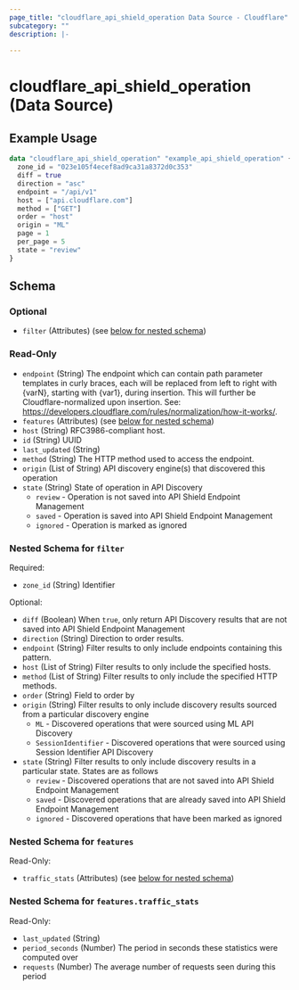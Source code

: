 ```yaml
---
page_title: "cloudflare_api_shield_operation Data Source - Cloudflare"
subcategory: ""
description: |-
  
---
```


# cloudflare_api_shield_operation (Data Source)



## Example Usage

```terraform
data "cloudflare_api_shield_operation" "example_api_shield_operation" {
  zone_id = "023e105f4ecef8ad9ca31a8372d0c353"
  diff = true
  direction = "asc"
  endpoint = "/api/v1"
  host = ["api.cloudflare.com"]
  method = ["GET"]
  order = "host"
  origin = "ML"
  page = 1
  per_page = 5
  state = "review"
}
```

<!-- schema generated by tfplugindocs -->
## Schema

### Optional

- `filter` (Attributes) (see [below for nested schema](#nestedatt--filter))

### Read-Only

- `endpoint` (String) The endpoint which can contain path parameter templates in curly braces, each will be replaced from left to right with {varN}, starting with {var1}, during insertion. This will further be Cloudflare-normalized upon insertion. See: https://developers.cloudflare.com/rules/normalization/how-it-works/.
- `features` (Attributes) (see [below for nested schema](#nestedatt--features))
- `host` (String) RFC3986-compliant host.
- `id` (String) UUID
- `last_updated` (String)
- `method` (String) The HTTP method used to access the endpoint.
- `origin` (List of String) API discovery engine(s) that discovered this operation
- `state` (String) State of operation in API Discovery
  * `review` - Operation is not saved into API Shield Endpoint Management
  * `saved` - Operation is saved into API Shield Endpoint Management
  * `ignored` - Operation is marked as ignored

<a id="nestedatt--filter"></a>
### Nested Schema for `filter`

Required:

- `zone_id` (String) Identifier

Optional:

- `diff` (Boolean) When `true`, only return API Discovery results that are not saved into API Shield Endpoint Management
- `direction` (String) Direction to order results.
- `endpoint` (String) Filter results to only include endpoints containing this pattern.
- `host` (List of String) Filter results to only include the specified hosts.
- `method` (List of String) Filter results to only include the specified HTTP methods.
- `order` (String) Field to order by
- `origin` (String) Filter results to only include discovery results sourced from a particular discovery engine
  * `ML` - Discovered operations that were sourced using ML API Discovery
  * `SessionIdentifier` - Discovered operations that were sourced using Session Identifier API Discovery
- `state` (String) Filter results to only include discovery results in a particular state. States are as follows
  * `review` - Discovered operations that are not saved into API Shield Endpoint Management
  * `saved` - Discovered operations that are already saved into API Shield Endpoint Management
  * `ignored` - Discovered operations that have been marked as ignored


<a id="nestedatt--features"></a>
### Nested Schema for `features`

Read-Only:

- `traffic_stats` (Attributes) (see [below for nested schema](#nestedatt--features--traffic_stats))

<a id="nestedatt--features--traffic_stats"></a>
### Nested Schema for `features.traffic_stats`

Read-Only:

- `last_updated` (String)
- `period_seconds` (Number) The period in seconds these statistics were computed over
- `requests` (Number) The average number of requests seen during this period


